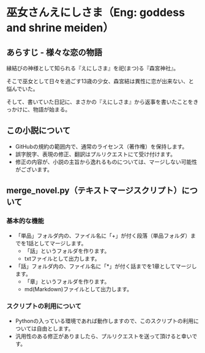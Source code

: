 # 巫女さんえにしさま（Eng: goddess and shrine meiden）
## あらすじ - 様々な恋の物語
縁結びの神様として知られる『えにしさま』を祀(まつ)る『森宮神社』。

そこで巫女として日々を過ごす13歳の少女、森宮結は異性に恋が出来ない、と悩んでいた。

そして、書いていた日記に、まさかの『えにしさま』から返事を書いたことをきっかけに、物語が始まる。

## この小説について
- GitHubの規約の範囲内で、通常のライセンス（著作権）を保持します。
- 誤字脱字、表現の修正、翻訳はプルリクエストにて受け付けます。
- 修正の内容が、小説の主旨から逸れるものについては、マージしない可能性がございます。

## merge_novel.py（テキストマージスクリプト）について
### 基本的な機能
- 「単品」フォルダ内の、ファイル名に「+」が付く段落（単品フォルダ）までを1話としてマージします。
    - 「話」というフォルダを作ります。
    - txtファイルとして出力します。
- 「話」フォルダ内の、ファイル名に「*」が付く話までを1章としてマージします。
    - 「章」というフォルダを作ります。
    - md(Markdown)ファイルとして出力します。

### スクリプトの利用について
- Pythonの入っている環境であれば動作しますので、このスクリプトの利用については自由とします。
- 汎用性のある修正がありましたら、プルリクエストを送って頂けると幸いです。